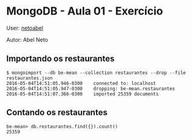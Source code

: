 # MongoDB - Aula 01 - Exercício
User: [netoabel](http://www.github.com/netoabel)

Autor: Abel Neto

## Importando os restaurantes

```
$ mongoimport --db be-mean --collection restaurantes --drop --file restaurantes.json
2016-05-04T14:51:05.946-0300	connected to: localhost
2016-05-04T14:51:05.947-0300	dropping: be-mean.restaurantes
2016-05-04T14:51:07.366-0300	imported 25359 documents
```

## Contando os restaurantes

```
be-mean> db.restaurantes.find({}).count()
25359
```
